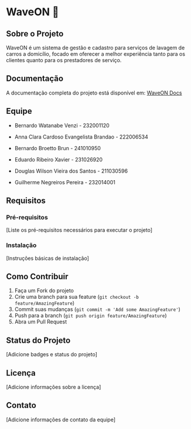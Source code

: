 # WaveON 🌊

## Sobre o Projeto
WaveON é um sistema de gestão e cadastro para serviços de lavagem de carros a domicílio, focado em oferecer a melhor experiência tanto para os clientes quanto para os prestadores de serviço.

## Documentação
A documentação completa do projeto está disponível em: [WaveON Docs](https://mdsreq-fga-unb.github.io/2025.2-T01-WaveOn)

## Equipe

- Bernardo Watanabe Venzi - 232001120

- Anna Clara Cardoso Evangelista Brandao - 222006534

- Bernardo Broetto Brun - 241010950

- Eduardo Ribeiro Xavier - 231026920

- Douglas Wilson Vieira dos Santos - 211030596

- Guilherme Negreiros Pereira - 232014001


## Requisitos

### Pré-requisitos
[Liste os pré-requisitos necessários para executar o projeto]

### Instalação
[Instruções básicas de instalação]

## Como Contribuir
1. Faça um Fork do projeto
2. Crie uma branch para sua feature (`git checkout -b feature/AmazingFeature`)
3. Commit suas mudanças (`git commit -m 'Add some AmazingFeature'`)
4. Push para a branch (`git push origin feature/AmazingFeature`)
5. Abra um Pull Request

## Status do Projeto
[Adicione badges e status do projeto]

## Licença
[Adicione informações sobre a licença]

## Contato
[Adicione informações de contato da equipe]
